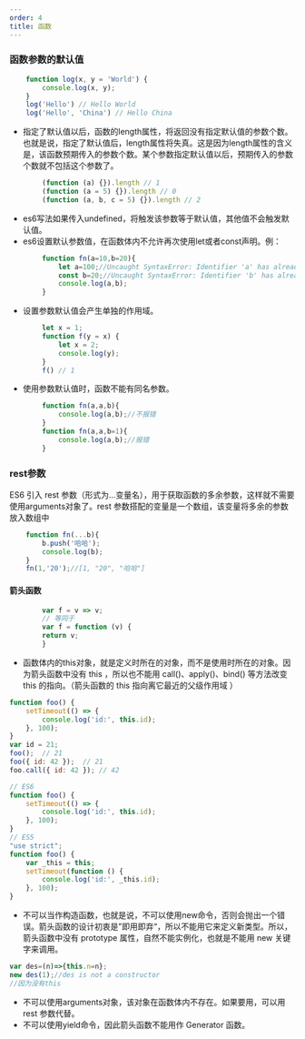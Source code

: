 ```yaml
---
order: 4
title: 函数
---
```


### 函数参数的默认值
```javascript
    function log(x, y = 'World') {
        console.log(x, y);
    }
    log('Hello') // Hello World
    log('Hello', 'China') // Hello China
```
+ 指定了默认值以后，函数的length属性，将返回没有指定默认值的参数个数。也就是说，指定了默认值后，length属性将失真。这是因为length属性的含义是，该函数预期传入的参数个数。某个参数指定默认值以后，预期传入的参数个数就不包括这个参数了。
```javascript
        (function (a) {}).length // 1
        (function (a = 5) {}).length // 0
        (function (a, b, c = 5) {}).length // 2
```
+ es6写法如果传入undefined，将触发该参数等于默认值，其他值不会触发默认值。
+ es6设置默认参数值，在函数体内不允许再次使用let或者const声明。例：
```javascript
        function fn(a=10,b=20){
            let a=100;//Uncaught SyntaxError: Identifier 'a' has already been declared
            const b=20;//Uncaught SyntaxError: Identifier 'b' has already been declared
            console.log(a,b);
        }
```
+ 设置参数默认值会产生单独的作用域。  
```javascript
        let x = 1;
        function f(y = x) {
            let x = 2;
            console.log(y);
        }
        f() // 1
```
+ 使用参数默认值时，函数不能有同名参数。  
```javascript
        function fn(a,a,b){
            console.log(a,b);//不报错
        }
        function fn(a,a,b=1){
            console.log(a,b);//报错
        }
```
### rest参数
ES6 引入 rest 参数（形式为...变量名），用于获取函数的多余参数，这样就不需要使用arguments对象了。rest 参数搭配的变量是一个数组，该变量将多余的参数放入数组中 
```javascript
    function fn(...b){
        b.push('哈哈');
        console.log(b);
    }
    fn(1,'20');//[1, "20", "哈哈"]
```
#### 箭头函数
```javascript
        var f = v => v;
        // 等同于
        var f = function (v) {
        return v;
        }
```
+ 函数体内的this对象，就是定义时所在的对象，而不是使用时所在的对象。因为箭头函数中没有 this ，所以也不能用 call()、apply()、bind() 等方法改变 this 的指向。（箭头函数的 this 指向离它最近的父级作用域 ）
```javascript
function foo() {
    setTimeout(() => {
        console.log('id:', this.id);
    }, 100);
}
var id = 21;
foo();  // 21
foo({ id: 42 });  // 21
foo.call({ id: 42 }); // 42   

// ES6
function foo() {
    setTimeout(() => {
        console.log('id:', this.id);
    }, 100);
}
// ES5
"use strict";
function foo() {
    var _this = this;
    setTimeout(function () {
        console.log('id:', _this.id);
    }, 100);
}
```
+ 不可以当作构造函数，也就是说，不可以使用new命令，否则会抛出一个错误。箭头函数的设计初衷是”即用即弃“，所以不能用它来定义新类型。所以，箭头函数中没有 prototype 属性，自然不能实例化，也就是不能用 new 关键字来调用。
```javascript
var des=(n)=>{this.n=n};
new des(1);//des is not a constructor
//因为没有this
```
+ 不可以使用arguments对象，该对象在函数体内不存在。如果要用，可以用 rest 参数代替。
+ 不可以使用yield命令，因此箭头函数不能用作 Generator 函数。